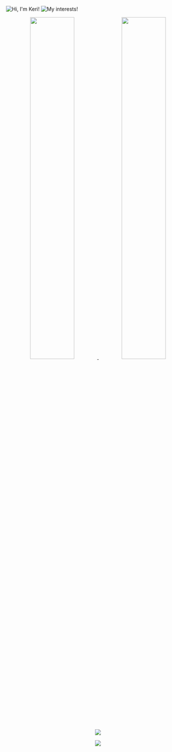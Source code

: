 ![Hi, I'm Keri!](https://github.com/kerichdev/kerichdev/blob/actualpage/banner.png)
![My interests!](https://github.com/kerichdev/kerichdev/blob/actualpage/subbanner.png)

<p align="center">
  <a href="https://t.me/keri64"> <img src="https://github.com/kerichdev/kerichdev/blob/actualpage/button_telegram.png" width="49%" /> </a>
  <a href="https://www.last.fm/user/kerichuu"> <img src="https://github.com/kerichdev/kerichdev/blob/actualpage/button_lastfm.png" width="49%" />  </a>
</p>

#

<p align="center">
<img src="https://github-readme-stats.vercel.app/api?username=kerichdev&show_icons=true&title_color=89b4fa&text_color=cdd6f4&icon_color=89b4fa&bg_color=1e1e2e&border_color=89b4fa&include_all_commits=true">
</p>
<p align="center">
<img src="https://github-readme-stats.vercel.app/api/top-langs/?username=kerichdev&title_color=89b4fa&text_color=cdd6f4&icon_color=89b4fa&bg_color=1e1e2e&border_color=89b4fa&layout=compact">
</p>

